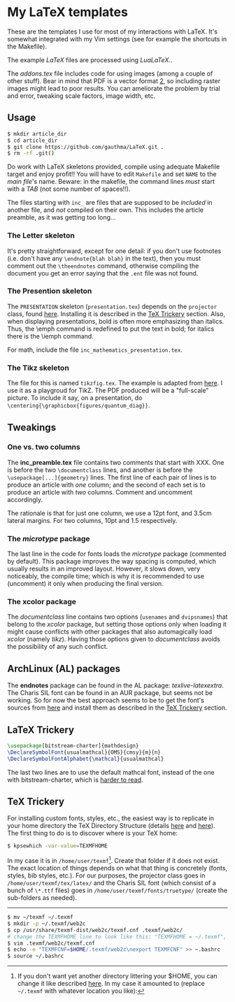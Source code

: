 My LaTeX templates 
===

These are the templates I use for most of my interactions with
LaTeX. It's somewhat integrated with my Vim settings (see for
example the shortcuts in the Makefile).

The example *LaTeX* files are processed using *LuaLaTeX.*.

The *addons.tex* file includes code for using images (among a couple
of other stuff). Bear in mind that PDF is a vector format [2], so
including raster images might lead to poor results. You can
ameliorate the problem by trial and error, tweaking scale factors,
image width, etc. 

Usage 
---

```bash
$ mkdir article_dir
$ cd article_dir
$ git clone https://github.com/gauthma/LaTeX.git .
$ rm -rf .git()
```

Do work with LaTeX skeletons provided, compile using adequate
Makefile target and enjoy profit!! You will have to edit `Makefile`
and set `NAME` to the *main file*'s name. Beware: in the makefile,
the command lines *must* start with a *TAB* (not some number of
spaces!!).

The files starting with `inc_` are files that are supposed to be
*included* in another file, and *not* compiled on their own. This
includes the article preamble, as it was getting too long...

### The Letter skeleton

It's pretty straightforward, except for one detail: if you don't use
footnotes (i.e. don't have any `\endnote{blah blah}` in the text),
then you must comment out the `\theendnotes` command, otherwise
compiling the document you get an error saying that the `.ent` file
was not found.

### The Presention skeleton

The `PRESENTATION` skeleton (`presentation.tex`) depends on the
`projector` class, found [here](http://www.shoup.net/projector/).
Installing it is described in the [TeX Trickery](#tex-trickery)
section. Also, when displaying presentations, bold is often more
emphasizing than italics. Thus, the \emph command is redefined to
put the text in bold; for italics there is the \iemph command.

For math, include the file `inc_mathematics_presentation.tex`.

### The Tikz skeleton

The file for this is named `tikzfig.tex`. The example is adapted
from [here][5]. I use it as a playgroud for TikZ. The PDF produced
will be a "full-scale" picture. To include it say, on a
presentation, do `\centering{\graphicbox{figures/quantum_diag}}`.

Tweakings
---

### One vs. two columns  

The **inc_preamble.tex** file contains two comments that start
with XXX. One is before the two `\documentclass` lines, and another
is before the `\usepackage[...]{geometry}` lines. The first line of
each pair of lines is to produce an article with *one* column; and
the second of each set is to produce an article with *two* columns.
Comment and uncomment accordingly.

The rationale is that for just one column, we use a 12pt font, and
3.5cm lateral margins. For two columns, 10pt and 1.5 respectively.

### The *microtype* package

The last line in the code for fonts loads the *microtype* package
(commented by default). This package improves the way spacing is
computed, which usually results in an improved layout. However, it
slows down, very noticeably, the compile time; which is why it is
recommended to use (uncomment) it only when producing the final
version.

### The xcolor package

The *documentclass* line contains two options (`usenames` and
`dvipsnames`) that belong to the *xcolor* package, but setting those
options only when loading it might cause conflicts with other
packages that also automagically load *xcolor* (namely *tikz*).
Having those options given to *documentclass* avoids the possibility
of any such conflict.

ArchLinux (AL) packages 
---

The __endnotes__ package can be found in the AL package:
*texlive-latexextra*. The Charis SIL font can be found in an AUR
package, but seems not be working. So for now the best approach
seems to be to get the font's sources from
[here](http://scripts.sil.org/cms/scripts/page.php?item_id=CharisSIL_download#b3a62bff)
and install them as described in the [TeX Trickery](#tex-trickery) section.

LaTeX Trickery
---

```tex
\usepackage[bitstream-charter]{mathdesign}
\DeclareSymbolFont{usualmathcal}{OMS}{cmsy}{m}{n}
\DeclareSymbolFontAlphabet{\mathcal}{usualmathcal} 
```

The last two lines are to use the default mathcal font, instead of
the one with bitstream-charter, which is [harder to read][1].

TeX Trickery 
--- 

For installing custom fonts, styles, etc., the
easiest way is to replicate in your home directory the TeX Directory
Structure (details [here][3] and [here][4]). The first thing to do
is to discover where is your TeX home:

```bash
$ kpsewhich -var-value=TEXMFHOME
```

In my case it is in `/home/user/texmf`[^1]. Create that folder if it
does not exist. The exact location of things depends on what that
thing is concretely (fonts, styles, bib styles, etc.). For our
purposes, the projector class goes in `/home/user/texmf/tex/latex/`
and the Charis SIL font (which consist of a bunch of `\*.ttf` files)
goes in `/home/user/texmf/fonts/truetype/` (create the sub-folders
as needed).

----

[^1]: If you don't want yet another directory littering your $HOME,
		you can change it like described [here][6]. In my case it
		amounted to (replace `~/.texmf` with whatever location you
		like):

```bash
$ mv ~/texmf ~/.texmf
$ mkdir -p ~/.texmf/web2c
$ cp /usr/share/texmf-dist/web2c/texmf.cnf .texmf/web2c/
# change the TEXMFHOME line to look like this: "TEXMFHOME = ~/.texmf", 
$ vim .texmf/web2c/texmf.cnf
$ echo -e "TEXMFCNF=$HOME/.texmf/web2c\nexport TEXMFCNF" >> ~.bashrc
$ source ~/.bashrc
```

[1]: http://www.latex-community.org/forum/viewtopic.php?f=48&t=6989   
[2]: http://www.youthedesigner.com/2012/08/12/how-to-explain-raster-vs-vector-to-your-clients/   
[3]: http://en.wikipedia.org/wiki/TeX_Directory_Structure  
[4]: http://tex.stackexchange.com/questions/1137/where-do-i-place-my-own-sty-files-to-make-them-available-to-all-my-tex-files  
[5]: http://www.texample.net/tikz/examples/quantum-circuit/  
[6]: http://www.tex.ac.uk/cgi-bin/texfaq2html?label=privinst
